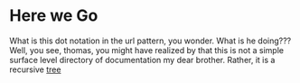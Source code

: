 # Here we Go

What is this dot notation in the url pattern, you wonder. What is he doing???
Well, you see, thomas, you might have realized by that this is not a simple
surface level directory of documentation my dear brother. Rather, it is a
recursive
<a href="/staff/doc/you.might.have.realized.by.now.that.this.is.not.a.simple.surface.level.directory.of.documentation.my.dear.brother__._.Rather.,.it.is.a.recursive.tree.of/"
    >tree</a>
